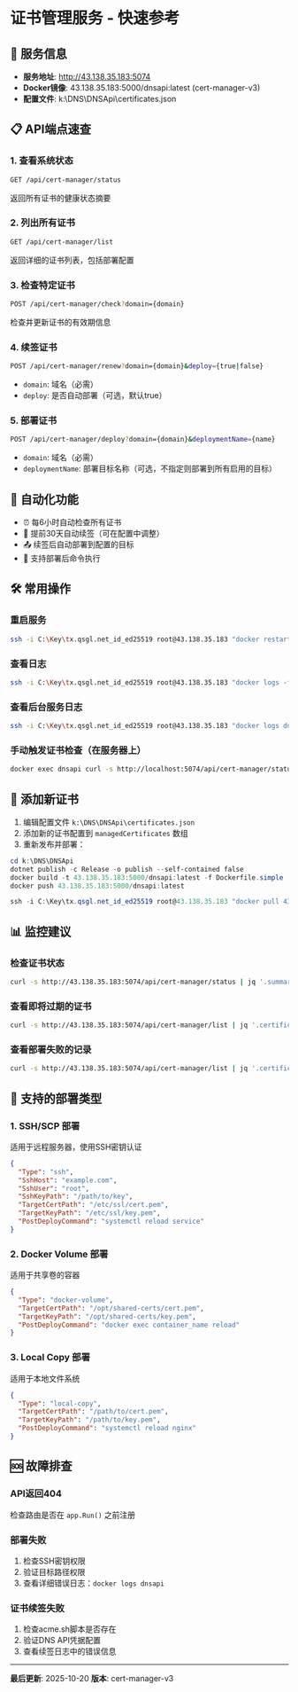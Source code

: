 # 证书管理服务 - 快速参考

## 🚀 服务信息
- **服务地址**: http://43.138.35.183:5074
- **Docker镜像**: 43.138.35.183:5000/dnsapi:latest (cert-manager-v3)
- **配置文件**: k:\DNS\DNSApi\certificates.json

## 📋 API端点速查

### 1. 查看系统状态
```bash
GET /api/cert-manager/status
```
返回所有证书的健康状态摘要

### 2. 列出所有证书
```bash
GET /api/cert-manager/list
```
返回详细的证书列表，包括部署配置

### 3. 检查特定证书
```bash
POST /api/cert-manager/check?domain={domain}
```
检查并更新证书的有效期信息

### 4. 续签证书
```bash
POST /api/cert-manager/renew?domain={domain}&deploy={true|false}
```
- `domain`: 域名（必需）
- `deploy`: 是否自动部署（可选，默认true）

### 5. 部署证书
```bash
POST /api/cert-manager/deploy?domain={domain}&deploymentName={name}
```
- `domain`: 域名（必需）
- `deploymentName`: 部署目标名称（可选，不指定则部署到所有启用的目标）

## 🔄 自动化功能
- ⏰ 每6小时自动检查所有证书
- 📅 提前30天自动续签（可在配置中调整）
- 📤 续签后自动部署到配置的目标
- 🔧 支持部署后命令执行

## 🛠️ 常用操作

### 重启服务
```bash
ssh -i C:\Key\tx.qsgl.net_id_ed25519 root@43.138.35.183 "docker restart dnsapi"
```

### 查看日志
```bash
ssh -i C:\Key\tx.qsgl.net_id_ed25519 root@43.138.35.183 "docker logs -f dnsapi"
```

### 查看后台服务日志
```bash
ssh -i C:\Key\tx.qsgl.net_id_ed25519 root@43.138.35.183 "docker logs dnsapi 2>&1 | grep -E '证书|续签|部署'"
```

### 手动触发证书检查（在服务器上）
```bash
docker exec dnsapi curl -s http://localhost:5074/api/cert-manager/status
```

## 📝 添加新证书

1. 编辑配置文件 `k:\DNS\DNSApi\certificates.json`
2. 添加新的证书配置到 `managedCertificates` 数组
3. 重新发布并部署：
```powershell
cd k:\DNS\DNSApi
dotnet publish -c Release -o publish --self-contained false
docker build -t 43.138.35.183:5000/dnsapi:latest -f Dockerfile.simple .
docker push 43.138.35.183:5000/dnsapi:latest

ssh -i C:\Key\tx.qsgl.net_id_ed25519 root@43.138.35.183 "docker pull 43.138.35.183:5000/dnsapi:latest && docker stop dnsapi && docker rm dnsapi && docker run -d --name dnsapi -p 5074:5074 -p 5075:8443 -v /opt/shared-certs:/opt/shared-certs:rw -v /opt/acme-scripts:/opt/acme-scripts:ro -v /root/.acme.sh:/root/.acme.sh:rw 43.138.35.183:5000/dnsapi:latest"
```

## 📊 监控建议

### 检查证书状态
```bash
curl -s http://43.138.35.183:5074/api/cert-manager/status | jq '.summary'
```

### 查看即将过期的证书
```bash
curl -s http://43.138.35.183:5074/api/cert-manager/list | jq '.certificates[] | select(.daysUntilExpiry < 30)'
```

### 查看部署失败的记录
```bash
curl -s http://43.138.35.183:5074/api/cert-manager/list | jq '.certificates[].deployments[] | select(.lastError != null)'
```

## 🔐 支持的部署类型

### 1. SSH/SCP 部署
适用于远程服务器，使用SSH密钥认证
```json
{
  "Type": "ssh",
  "SshHost": "example.com",
  "SshUser": "root",
  "SshKeyPath": "/path/to/key",
  "TargetCertPath": "/etc/ssl/cert.pem",
  "TargetKeyPath": "/etc/ssl/key.pem",
  "PostDeployCommand": "systemctl reload service"
}
```

### 2. Docker Volume 部署
适用于共享卷的容器
```json
{
  "Type": "docker-volume",
  "TargetCertPath": "/opt/shared-certs/cert.pem",
  "TargetKeyPath": "/opt/shared-certs/key.pem",
  "PostDeployCommand": "docker exec container_name reload"
}
```

### 3. Local Copy 部署
适用于本地文件系统
```json
{
  "Type": "local-copy",
  "TargetCertPath": "/path/to/cert.pem",
  "TargetKeyPath": "/path/to/key.pem",
  "PostDeployCommand": "systemctl reload nginx"
}
```

## 🆘 故障排查

### API返回404
检查路由是否在 `app.Run()` 之前注册

### 部署失败
1. 检查SSH密钥权限
2. 验证目标路径权限
3. 查看详细错误日志：`docker logs dnsapi`

### 证书续签失败
1. 检查acme.sh脚本是否存在
2. 验证DNS API凭据配置
3. 查看续签日志中的错误信息

---
**最后更新**: 2025-10-20
**版本**: cert-manager-v3
